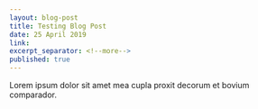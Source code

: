 ```yaml
---
layout: blog-post
title: Testing Blog Post
date: 25 April 2019
link:
excerpt_separator: <!--more-->
published: true
---
```


Lorem ipsum dolor sit amet mea cupla proxit decorum et bovium comparador.
